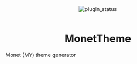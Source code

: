 <div align="center">
	<img alt="plugin_status" src="https://img.shields.io/badge/plugin_status-unfinished-EEEEEE?style=for-the-badge&labelColor=263238" />
</div>
<br/>
<div align="center">
	<h1>MonetTheme</h1>
</div>

Monet (MY) theme generator